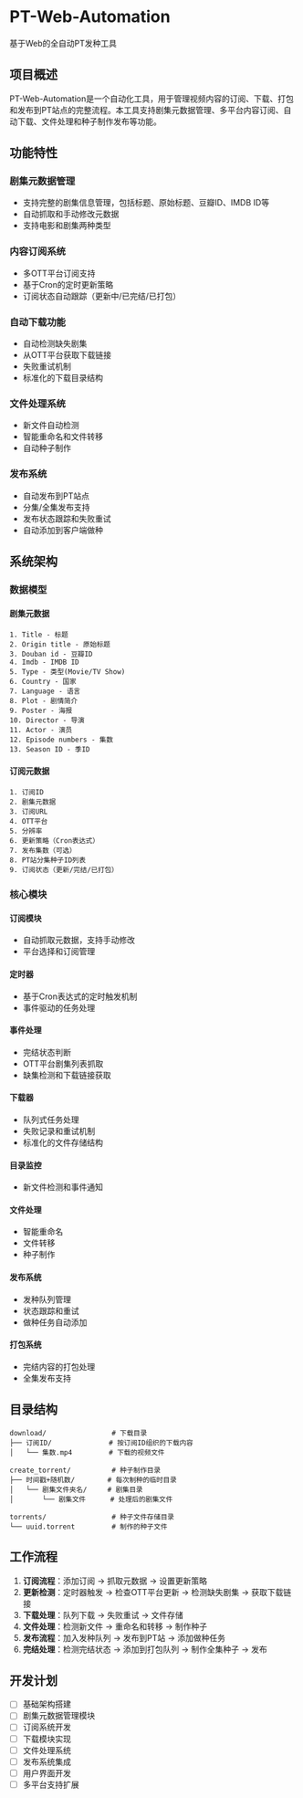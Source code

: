 # PT-Web-Automation

基于Web的全自动PT发种工具

## 项目概述

PT-Web-Automation是一个自动化工具，用于管理视频内容的订阅、下载、打包和发布到PT站点的完整流程。本工具支持剧集元数据管理、多平台内容订阅、自动下载、文件处理和种子制作发布等功能。

## 功能特性

### 剧集元数据管理
- 支持完整的剧集信息管理，包括标题、原始标题、豆瓣ID、IMDB ID等
- 自动抓取和手动修改元数据
- 支持电影和剧集两种类型

### 内容订阅系统
- 多OTT平台订阅支持
- 基于Cron的定时更新策略
- 订阅状态自动跟踪（更新中/已完结/已打包）

### 自动下载功能
- 自动检测缺失剧集
- 从OTT平台获取下载链接
- 失败重试机制
- 标准化的下载目录结构

### 文件处理系统
- 新文件自动检测
- 智能重命名和文件转移
- 自动种子制作

### 发布系统
- 自动发布到PT站点
- 分集/全集发布支持
- 发布状态跟踪和失败重试
- 自动添加到客户端做种

## 系统架构

### 数据模型

#### 剧集元数据
```
1. Title - 标题
2. Origin title - 原始标题
3. Douban id - 豆瓣ID
4. Imdb - IMDB ID
5. Type - 类型(Movie/TV Show)
6. Country - 国家
7. Language - 语言
8. Plot - 剧情简介
9. Poster - 海报
10. Director - 导演
11. Actor - 演员
12. Episode numbers - 集数
13. Season ID - 季ID
```

#### 订阅元数据
```
1. 订阅ID
2. 剧集元数据
3. 订阅URL
4. OTT平台
5. 分辨率
6. 更新策略（Cron表达式）
7. 发布集数（可选）
8. PT站分集种子ID列表
9. 订阅状态（更新/完结/已打包）
```

### 核心模块

#### 订阅模块
- 自动抓取元数据，支持手动修改
- 平台选择和订阅管理

#### 定时器
- 基于Cron表达式的定时触发机制
- 事件驱动的任务处理

#### 事件处理
- 完结状态判断
- OTT平台剧集列表抓取
- 缺集检测和下载链接获取

#### 下载器
- 队列式任务处理
- 失败记录和重试机制
- 标准化的文件存储结构

#### 目录监控
- 新文件检测和事件通知

#### 文件处理
- 智能重命名
- 文件转移
- 种子制作

#### 发布系统
- 发种队列管理
- 状态跟踪和重试
- 做种任务自动添加

#### 打包系统
- 完结内容的打包处理
- 全集发布支持

## 目录结构

```
download/                # 下载目录
├── 订阅ID/              # 按订阅ID组织的下载内容
│   └── 集数.mp4         # 下载的视频文件

create_torrent/          # 种子制作目录
├── 时间戳+随机数/        # 每次制种的临时目录
│   └── 剧集文件夹名/     # 剧集目录
│       └── 剧集文件      # 处理后的剧集文件

torrents/                # 种子文件存储目录
└── uuid.torrent         # 制作的种子文件
```

## 工作流程

1. **订阅流程**：添加订阅 → 抓取元数据 → 设置更新策略
2. **更新检测**：定时器触发 → 检查OTT平台更新 → 检测缺失剧集 → 获取下载链接
3. **下载处理**：队列下载 → 失败重试 → 文件存储
4. **文件处理**：检测新文件 → 重命名和转移 → 制作种子
5. **发布流程**：加入发种队列 → 发布到PT站 → 添加做种任务
6. **完结处理**：检测完结状态 → 添加到打包队列 → 制作全集种子 → 发布

## 开发计划

- [ ] 基础架构搭建
- [ ] 剧集元数据管理模块
- [ ] 订阅系统开发
- [ ] 下载模块实现
- [ ] 文件处理系统
- [ ] 发布系统集成
- [ ] 用户界面开发
- [ ] 多平台支持扩展
